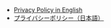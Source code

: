 - [Privacy Policy in English](https://blacklabproject/RenkinJukugo.github.io/privacy-policy/en-US/)
- [プライバシーポリシー（日本語）](https://blacklabproject/RenkinJukugo.github.io/privacy-policy/ja/)
